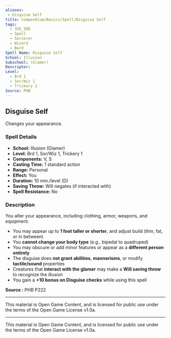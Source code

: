 ```yaml
---
aliases:
 - Disguise Self
title: Compendium/Basics/Spell/Disguise Self
tags:
  - 35E_SRD
  - Spell
  - Sorcerer
  - Wizard
  - Bard
Spell Name: Disguise Self
School: Illusion
Subschool: (Glamer)
Descriptor: 
Level:
  - Brd 1
  - Sor/Wiz 1
  - Trickery 1
Source: PHB
---
```


## Disguise Self

Changes your appearance.

### Spell Details

- **School:** Illusion (Glamer)  
- **Level:** Brd 1, Sor/Wiz 1, Trickery 1  
- **Components:** V, S  
- **Casting Time:** 1 standard action  
- **Range:** Personal  
- **Effect:** You  
- **Duration:** 10 min./level (D)  
- **Saving Throw:** Will negates (if interacted with)  
- **Spell Resistance:** No  

### Description

You alter your appearance, including clothing, armor, weapons, and equipment.

- You may appear up to **1 foot taller or shorter**, and adjust build (thin, fat, or in between)  
- You **cannot change your body type** (e.g., bipedal to quadruped)  
- You may obscure or add minor features or appear as a **different person entirely**  
- The disguise does **not grant abilities**, **mannerisms**, or modify **tactile/sound** properties  
- Creatures that **interact with the glamer** may make a **Will saving throw** to recognize the illusion  
- You gain a **+10 bonus on Disguise checks** while using this spell  


**Source :** PHB P222

---

This material is Open Game Content, and is licensed for public use under  
the terms of the Open Game License v1.0a.

---

This material is Open Game Content, and is licensed for public use under the terms of the Open Game License v1.0a.
